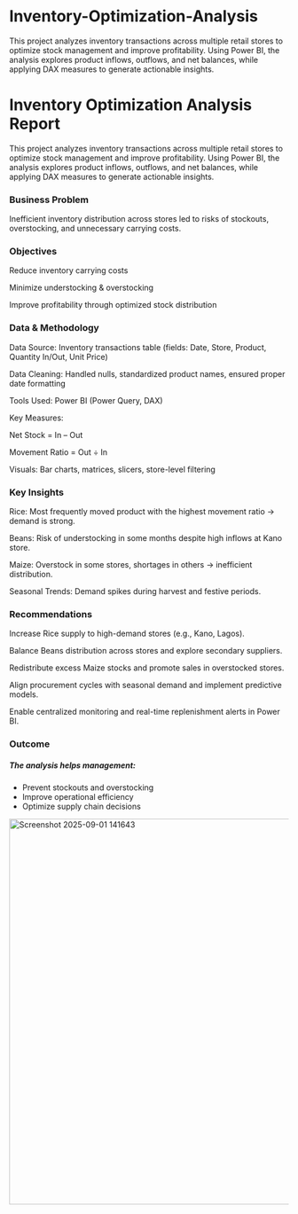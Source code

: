 # Inventory-Optimization-Analysis
This project analyzes inventory transactions across multiple retail stores to optimize stock management and improve profitability. Using Power BI, the analysis explores product inflows, outflows, and net balances, while applying DAX measures to generate actionable insights.
# Inventory Optimization Analysis Report

This project analyzes inventory transactions across multiple retail stores to optimize stock management and improve profitability. Using Power BI, the analysis explores product inflows, outflows, and net balances, while applying DAX measures to generate actionable insights.

### Business Problem

Inefficient inventory distribution across stores led to risks of stockouts, overstocking, and unnecessary carrying costs.

### Objectives

Reduce inventory carrying costs

Minimize understocking & overstocking

Improve profitability through optimized stock distribution

### Data & Methodology

Data Source: Inventory transactions table (fields: Date, Store, Product, Quantity In/Out, Unit Price)

Data Cleaning: Handled nulls, standardized product names, ensured proper date formatting

Tools Used: Power BI (Power Query, DAX)

Key Measures:

Net Stock = In – Out

Movement Ratio = Out ÷ In

Visuals: Bar charts, matrices, slicers, store-level filtering

### Key Insights

Rice: Most frequently moved product with the highest movement ratio → demand is strong.

Beans: Risk of understocking in some months despite high inflows at Kano store.

Maize: Overstock in some stores, shortages in others → inefficient distribution.

Seasonal Trends: Demand spikes during harvest and festive periods.

### Recommendations

Increase Rice supply to high-demand stores (e.g., Kano, Lagos).

Balance Beans distribution across stores and explore secondary suppliers.

Redistribute excess Maize stocks and promote sales in overstocked stores.

Align procurement cycles with seasonal demand and implement predictive models.

Enable centralized monitoring and real-time replenishment alerts in Power BI.

### Outcome

##### The analysis helps management:
* Prevent stockouts and overstocking
* Improve operational efficiency
* Optimize supply chain decisions

<img width="1290" height="696" alt="Screenshot 2025-09-01 141643" src="https://github.com/user-attachments/assets/01522ae9-0407-4289-acf8-fe2836359632" />

